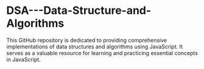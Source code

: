 # DSA---Data-Structure-and-Algorithms
This GitHub repository is dedicated to providing comprehensive implementations of data structures and algorithms using JavaScript. It serves as a valuable resource for learning and practicing essential concepts in JavaScript.

